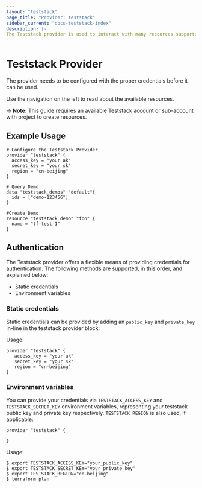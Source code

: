 ```yaml
---
layout: "teststack"
page_title: "Provider: teststack"
sidebar_current: "docs-teststack-index"
description: |-
The Teststack provider is used to interact with many resources supported by Teststack. The provider needs to be configured with the proper credentials before it can be used.
---
```


# Teststack Provider

The provider needs to be configured with the proper credentials before it can be used.

Use the navigation on the left to read about the available resources.

-> **Note:** This guide requires an available Teststack account or sub-account with project to create resources.

## Example Usage
```hcl
# Configure the Teststack Provider
provider "teststack" {
  access_key = "your ak"
  secret_key = "your sk"
  region = "cn-beijing"
}

# Query Demo
data "teststack_demos" "default"{
  ids = ["demo-123456"]
}

#Create Demo
resource "teststack_demo" "foo" {
  name = "tf-test-1"
}

```

## Authentication

The Teststack provider offers a flexible means of providing credentials for
authentication. The following methods are supported, in this order, and
explained below:

- Static credentials
- Environment variables

### Static credentials

Static credentials can be provided by adding an `public_key` and `private_key` in-line in the
teststack provider block:

Usage:

```hcl
provider "teststack" {
   access_key = "your ak"
   secret_key = "your sk"
   region = "cn-beijing"
}
```

### Environment variables

You can provide your credentials via `TESTSTACK_ACCESS_KEY` and `TESTSTACK_SECRET_KEY`
environment variables, representing your teststack public key and private key respectively.
`TESTSTACK_REGION` is also used, if applicable:

```hcl
provider "teststack" {
  
}
```

Usage:

```hcl
$ export TESTSTACK_ACCESS_KEY="your_public_key"
$ export TESTSTACK_SECRET_KEY="your_private_key"
$ export TESTSTACK_REGION="cn-beijing"
$ terraform plan
```

